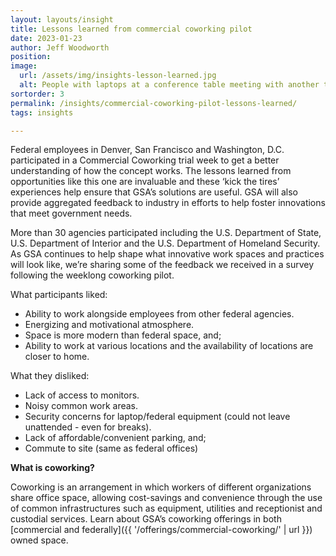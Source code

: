 ```yaml
---
layout: layouts/insight
title: Lessons learned from commercial coworking pilot
date: 2023-01-23
author: Jeff Woodworth
position:
image: 
  url: /assets/img/insights-lesson-learned.jpg
  alt: People with laptops at a conference table meeting with another team remotely
sortorder: 3
permalink: /insights/commercial-coworking-pilot-lessons-learned/
tags: insights

---
```



Federal employees in Denver, San Francisco and Washington, D.C. participated in a Commercial Coworking trial week to get a better understanding of how the concept works.
The lessons learned from opportunities like this one are invaluable and these ‘kick the tires’ experiences help ensure that GSA’s solutions are useful. GSA will also provide aggregated feedback to industry in efforts to help foster innovations that meet government needs.

More than 30 agencies participated including the U.S. Department of State, U.S. Department of Interior and the U.S. Department of Homeland Security. As GSA continues to help shape what innovative work spaces and practices will look like, we’re sharing some of the feedback we received in a survey following the weeklong coworking pilot.

What participants liked:


- Ability to work alongside employees from other federal agencies.
- Energizing and motivational atmosphere.
- Space is more modern than federal space, and;
- Ability to work at various locations and the availability of locations are closer to home.

What they disliked:
- Lack of access to monitors.
- Noisy common work areas.
- Security concerns for laptop/federal equipment (could not leave unattended - even for breaks).
- Lack of affordable/convenient parking, and;
- Commute to site (same as federal offices)

<b>What is coworking?</b>

Coworking is an arrangement in which workers of different organizations share office space, allowing cost-savings and convenience through the use of common infrastructures such as equipment, utilities and receptionist and custodial services.
Learn about GSA’s coworking offerings in both [commercial and federally]({{ '/offerings/commercial-coworking/' | url }}) owned space.


